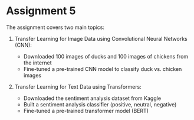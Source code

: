 # Assignment 5

The assignment covers two main topics:

1. Transfer Learning for Image Data using Convolutional Neural Networks (CNN):
   - Downloaded 100 images of ducks and 100 images of chickens from the internet
   - Fine-tuned a pre-trained CNN model to classify duck vs. chicken images

2. Transfer Learning for Text Data using Transformers:
   - Downloaded the sentiment analysis dataset from Kaggle
   - Built a sentiment analysis classifier (positive, neutral, negative)
   - Fine-tuned a pre-trained transformer model (BERT)
